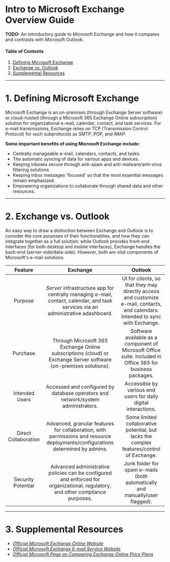 # Intro to Microsoft Exchange Overview Guide

**TODO:** An introductory guide to Microsoft Exchange and how it compares and contrasts with Microsoft Outlook. 

#### Table of Contents

1. [Defining Microsoft Exchange](#defining)
2. [Exchange vs. Outlook](#outlook)
3. [Supplemental Resources](#supplemental)

<hr />

# 1. <a name="defining">Defining Microsoft Exchange</a>

Microsoft Exchange is an on-premises (through Exchange Server software) or cloud-hosted (through a Microsoft 365 Exchange Online subscription) solution for organizational e-mail, calendar, contact, and task services. For e-mail transmissions, Exchange relies on TCP (Transmission Control Protocol) for such subprotocols as SMTP, POP, and IMAP.

**Some important benefits of using Microsoft Exchange include:**

* Centrally manageable e-mail, calendars, contacts, and tasks.
* The automatic syncing of data for various apps and devices.
* Keeping inboxes secure through anti-spam and anti-malware/anti-virus filtering solutions.
* Keeping inbox messages 'focused' so that the most essential messages remain emphasized.
* Empowering organizations to collaborate through shared data and other resources. 

<hr />

# 2. <a name="outlook">Exchange vs. Outlook</a>

An easy way to draw a distinction between Exchange and Outlook is to consider the core purposes of their functionalities, and how they can integrate together as a full solution: while Outlook provides front-end interfaces (for both desktop and mobile interfaces), Exchange handles the back-end (server-side/data-side). However, both are vital components of Microsoft's e-mail solutions.

| Feature | Exchange | Outlook |
| :-----: | :-----: | :-----: |
| Purpose | *Server* infrastructure app for centrally managing e-mail, contact, calendar, and task services via an administrative adashboard. | UI for *clients*, so that they may directly access and customize e-mail, contacts, and calendars. Intended to sync with Exchange. |
| Purchase | Through Microsoft 365 Exchange Online subscriptions (cloud) or Exchange Server software (on-premises solutions). | Software available as a component of Microsoft Office suite. Included in Office 365 for business packages. |
| Intended Users | Accessed and configured by database operators and network/system administrators. | Accessible by various end users for daily digital interactions. |
| Direct Collaboration | Advanced, granular features for collaboration, with permissions and resource deployments/configurations determined by admins. | Some limited collaborative potential, but lacks the complex features/control of Exchange. |
| Security Potential | Advanced administrative policies can be configured and enforced for organizational, regulatory, and other compliance purposes. | Junk folder for spam e-mails (both automatically and manually/user flagged). |

<hr />

# 3. <a name="supplemental">Supplemental Resources</a>

* *[Official Microsoft Exchange Online Website](https://www.microsoft.com/en-us/microsoft-365/exchange/exchange-online)*
* *[Official Microsoft Exchange E-mail Service Website](https://www.microsoft.com/en-us/microsoft-365/exchange/email)*
* *[Official Microsoft Page on Comparing Exchange Online Price Plans](https://www.microsoft.com/en-us/microsoft-365/exchange/compare-microsoft-exchange-online-plans)*

